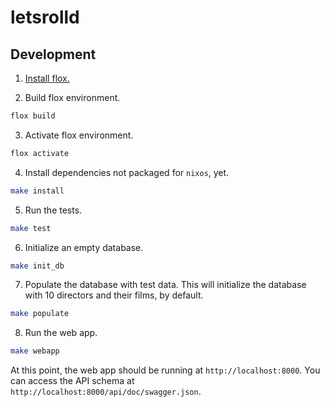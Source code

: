 # letsrolld

## Development

1. [Install flox.](https://flox.dev/docs/install-flox/)

2. Build flox environment.

```bash
flox build
```

3. Activate flox environment.

```bash
flox activate
```

4. Install dependencies not packaged for `nixos`, yet.

```bash
make install
```

5. Run the tests.

```bash
make test
```

6. Initialize an empty database.

```bash
make init_db
```

7. Populate the database with test data. This will initialize the database with
   10 directors and their films, by default.

```bash
make populate
```

8. Run the web app.

```bash
make webapp
```

At this point, the web app should be running at `http://localhost:8000`. You
can access the API schema at `http://localhost:8000/api/doc/swagger.json`.
